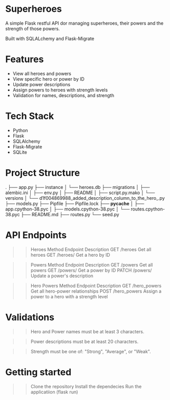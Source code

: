 # Superheroes

A simple Flask restful API dor managing superheroes, their powers and the strength of those powers.

Built with SQLALchemy and Flask-Migrate


 # Features

- View all heroes and powers
- View specific hero or power by ID
- Update power descriptions
- Assign powers to heroes with strength levels
- Validation for names, descriptions, and strength

# Tech Stack

- Python
- Flask
- SQLAlchemy
- Flask-Migrate
- SQLite

# Project Structure
.
├── app.py
├── instance
│   └── heroes.db
├── migrations
│   ├── alembic.ini
│   ├── env.py
│   ├── README
│   ├── script.py.mako
│   └── versions
│       └── d1f004869988_added_description_column_to_the_hero_.py
├── models.py
├── Pipfile
├── Pipfile.lock
├── __pycache__
│   ├── app.cpython-38.pyc
│   ├── models.cpython-38.pyc
│   └── routes.cpython-38.pyc
├── README.md
├── routes.py
└── seed.py

# API Endpoints

>> Heroes
Method	Endpoint	    Description
GET	    /heroes	        Get all heroes
GET	    /heroes/<id>	Get a hero by ID

>> Powers
Method	 Endpoint	    Description
GET	     /powers	    Get all powers
GET	     /powers/<id>	Get a power by ID
PATCH	 /powers/<id>	Update a power's description

>> Hero Powers
Method	 Endpoint	    Description
GET	     /hero_powers	Get all hero-power relationships
POST	 /hero_powers	Assign a power to a hero with a strength level

# Validations
>> Hero and Power names must be at least 3 characters.

>>Power descriptions must be at least 20 characters.

>> Strength must be one of: "Strong", "Average", or "Weak".

# Getting started

>> Clone the repository
>> Install the dependecies
>> Run the applicatiion (flask run)
